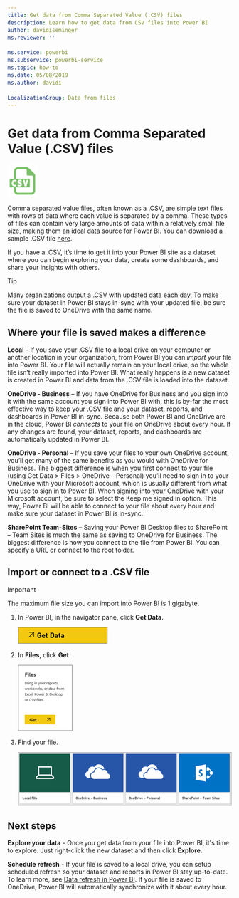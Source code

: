 ```yaml
---
title: Get data from Comma Separated Value (.CSV) files
description: Learn how to get data from CSV files into Power BI
author: davidiseminger
ms.reviewer: ''

ms.service: powerbi
ms.subservice: powerbi-service
ms.topic: how-to
ms.date: 05/08/2019
ms.author: davidi

LocalizationGroup: Data from files
---
```

# Get data from Comma Separated Value (.CSV) files
![C S V icon](media/service-comma-separated-value-files/csv_icon.png)

Comma separated value files, often known as a .CSV, are simple text files with rows of data where each value is separated by a comma. These types of files can contain very large amounts of data within a relatively small file size, making them an ideal data source for Power BI. You can download a sample .CSV file [here](https://go.microsoft.com/fwlink/?LinkID=619356).

If you have a .CSV, it’s time to get it into your Power BI site as a dataset where you can begin exploring your data, create some dashboards, and share your insights with others.

>[!TIP]
>Many organizations output a .CSV with updated data each day. To make sure your dataset in Power BI stays in-sync with your updated file, be sure the file is saved to OneDrive with the same name.

## Where your file is saved makes a difference
**Local** - If you save your .CSV file to a local drive on your computer or another location in your organization, from Power BI you can *import* your file into Power BI. Your file will actually remain on your local drive, so the whole file isn’t really imported into Power BI. What really happens is a new dataset is created in Power BI and data from the .CSV file is loaded into the dataset.

**OneDrive - Business** – If you have OneDrive for Business and you sign into it with the same account you sign into Power BI with, this is by-far the most effective way to keep your .CSV file and your dataset, reports, and dashboards in Power BI in-sync. Because both Power BI and OneDrive are in the cloud, Power BI *connects* to your file on OneDrive about every hour. If any changes are found, your dataset, reports, and dashboards are automatically updated in Power BI.

**OneDrive - Personal** – If you save your files to your own OneDrive account, you’ll get many of the same benefits as you would with OneDrive for Business. The biggest difference is when you first connect to your file (using Get Data > Files > OneDrive – Personal) you’ll need to sign in to your OneDrive with your Microsoft account, which is usually different from what you use to sign in to Power BI. When signing into your OneDrive with your Microsoft account, be sure to select the Keep me signed in option. This way, Power BI will be able to connect to your file about every hour and make sure your dataset in Power BI is in-sync.

**SharePoint Team-Sites** – Saving your Power BI Desktop files to SharePoint – Team Sites is much the same as saving to OneDrive for Business. The biggest difference is how you connect to the file from Power BI. You can specify a URL or connect to the root folder.

## Import or connect to a .CSV file
>[!IMPORTANT]
>The maximum file size you can import into Power BI is 1 gigabyte.

1. In Power BI, in the navigator pane, click **Get Data**.
   
   ![Screenshot of the Get Data in Power B I Desktop, showing the button in the navigator pane.](media/service-comma-separated-value-files/csv_get_data_button.png)
2. In **Files**, click **Get**.
   
   ![Screenshot of the Files dialog, showing the Get button.](media/service-comma-separated-value-files/csv_files_get.png)
3. Find your file.
   
   ![Screenshot of four tiles to find your file, showing a selection of Local file, OneDrive Business, OneDrive Personal, and SharePoint.](media/service-comma-separated-value-files/csv_find_your_file.png)

## Next steps
**Explore your data** - Once you get data from your file into Power BI, it's time to explore. Just right-click the new dataset and then click **Explore**.

**Schedule refresh** - If your file is saved to a local drive, you can setup scheduled refresh so your dataset and reports in Power BI stay up-to-date. To learn more, see [Data refresh in Power BI](refresh-data.md). If your file is saved to OneDrive, Power BI will automatically synchronize with it about every hour.

